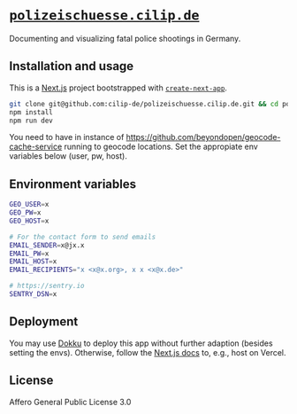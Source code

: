 # [`polizeischuesse.cilip.de`](https://polizeischuesse.cilip.de)

Documenting and visualizing fatal police shootings in Germany.

## Installation and usage

This is a [Next.js](https://nextjs.org/) project bootstrapped with [`create-next-app`](https://github.com/vercel/next.js/tree/canary/packages/create-next-app).

```bash
git clone git@github.com:cilip-de/polizeischuesse.cilip.de.git && cd polizeischuesse.cilip.de
npm install
npm run dev
```

You need to have in instance of <https://github.com/beyondopen/geocode-cache-service> running to geocode locations. Set the appropiate env variables below (user, pw, host).

## Environment variables

```bash
GEO_USER=x
GEO_PW=x
GEO_HOST=x

# For the contact form to send emails
EMAIL_SENDER=x@jx.x
EMAIL_PW=x
EMAIL_HOST=x
EMAIL_RECIPIENTS="x <x@x.org>, x x <x@x.de>"

# https://sentry.io
SENTRY_DSN=x
```

## Deployment

You may use [Dokku](https://github.com/dokku/dokku) to deploy this app without further adaption (besides setting the envs).
Otherwise, follow the [Next.js docs](https://nextjs.org/docs/deployment) to, e.g., host on Vercel.

## License

Affero General Public License 3.0
